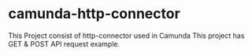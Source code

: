 # camunda-http-connector

This Project consist of http-connector used in Camunda 
This project has GET & POST API request example.
